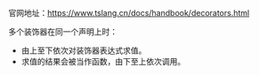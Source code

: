 官网地址：https://www.tslang.cn/docs/handbook/decorators.html

多个装饰器在同一个声明上时：

- 由上至下依次对装饰器表达式求值。
- 求值的结果会被当作函数，由下至上依次调用。
